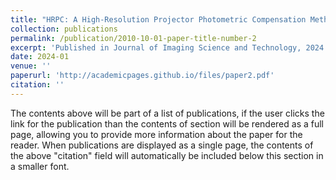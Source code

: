 ```yaml
---
title: "HRPC: A High-Resolution Projector Photometric Compensation Method"
collection: publications
permalink: /publication/2010-10-01-paper-title-number-2
excerpt: 'Published in Journal of Imaging Science and Technology, 2024'
date: 2024-01
venue: ''
paperurl: 'http://academicpages.github.io/files/paper2.pdf'
citation: ''
---
```


The contents above will be part of a list of publications, if the user clicks the link for the publication than the contents of section will be rendered as a full page, allowing you to provide more information about the paper for the reader. When publications are displayed as a single page, the contents of the above "citation" field will automatically be included below this section in a smaller font.
